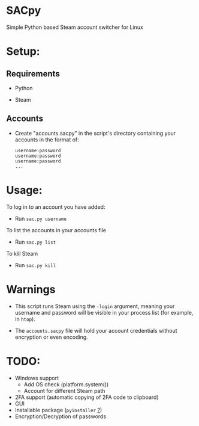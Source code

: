 # SACpy

Simple Python based Steam account switcher for Linux

# Setup:

## Requirements

* Python

* Steam

## Accounts

* Create "accounts.sacpy" in the script's directory containing your accounts in the format of:
  
  ```
  username:password
  username:password
  username:password
  ...
  ```

# Usage:

To log in to an account you have added:

* Run `sac.py username`

To list the accounts in your accounts file

* Run `sac.py list`

To kill Steam

* Run `sac.py kill`

# Warnings

* This script runs Steam using the `-login` argument, meaning your username and password will be visible in your process list (for example, in `htop`).

* The `accounts.sacpy` file will hold your account credentials without encryption or even encoding. 

# TODO:

* Windows support
  * Add OS check (platform.system())
  * Account for different Steam path
* 2FA support (automatic copying of 2FA code to clipboard)
* GUI
* Installable package (`pyinstaller` [?](https://pyinstaller.org))
* Encryption/Decryption of passwords
